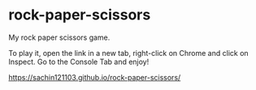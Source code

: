 # rock-paper-scissors

My rock paper scissors game. 

To play it, open the link in a new tab, right-click on Chrome and click on Inspect. Go to the Console Tab and enjoy!

https://sachin121103.github.io/rock-paper-scissors/

